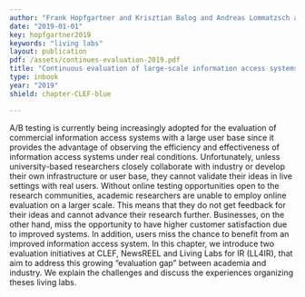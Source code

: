 ```yaml
---
author: "Frank Hopfgartner and Krisztian Balog and Andreas Lommatzsch and Liadh Kelly and Benjamin Kille and Anne Schuth and Martha Larson"
date: "2019-01-01"
key: hopfgartner2019
keywords: "living labs"
layout: publication
pdf: /assets/continues-evaluation-2019.pdf
title: "Continuous evaluation of large-scale information access systems: a case for living labs"
type: inbook
year: "2019"
shield: chapter-CLEF-blue

---
```


A/B testing is currently being increasingly adopted for the evaluation of commercial information access systems with a
large user base since it provides the advantage of observing the efficiency and effectiveness of information access
systems under real conditions. Unfortunately, unless university-based researchers closely collaborate with industry or
develop their own infrastructure or user base, they cannot validate their ideas in live settings with real users.
Without online testing opportunities open to the research communities, academic researchers are unable to employ online
evaluation on a larger scale. This means that they do not get feedback for their ideas and cannot advance their research
further. Businesses, on the other hand, miss the opportunity to have higher customer satisfaction due to improved
systems. In addition, users miss the chance to benefit from an improved information access system. In this chapter, we
introduce two evaluation initiatives at CLEF, NewsREEL and Living Labs for IR (LL4IR), that aim to address this growing
“evaluation gap” between academia and industry. We explain the challenges and discuss the experiences organizing theses
living labs.

